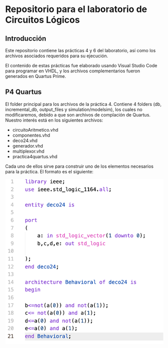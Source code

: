 
# Repositorio para el laboratorio de Circuitos Lógicos

## Introducción 

Este repositorio contiene las prácticas 4 y 6 del laboratorio, así como los archivos asociados requeridos para su ejecución. 

El contenido de estas prácticas fue elaborado usando Visual Studio Code para programar en VHDL, y los archivos complementarios fueron generados en Quartus Prime. 

## P4 Quartus  

El folder principal para los archivos de la práctica 4. Contiene 4 folders (db, incremental_db, output_files y simulation/modelsim), los cuales no modificaremos, debido a que son archivos de complación de Quartus. Nuestro interés está en los siguientes archivos:  

- circuitoAritmetico.vhd
- componentes.vhd
- deco24.vhd 
- generador.vhd
- multiplexor.vhd
- practica4quartus.vhd

Cada uno de ellos sirve para construir uno de los elementos necesarios para la práctica. El formato es el siguiente: 

![Ejemplo de un archivo vhdl](./pics/prueba.png)


